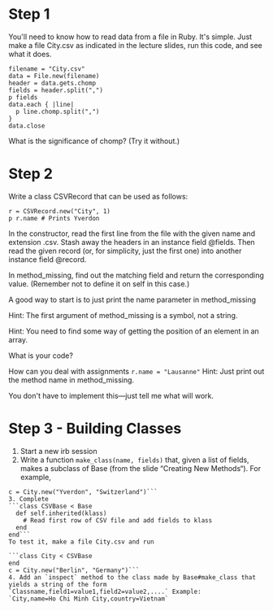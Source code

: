 # Step 1

You'll need to know how to read data from a file in Ruby. It's simple. Just make a file City.csv as indicated in the lecture slides, run this code, and see what it does.
```
filename = "City.csv"
data = File.new(filename)
header = data.gets.chomp
fields = header.split(",")
p fields
data.each { |line| 
  p line.chomp.split(",")
}
data.close
```
What is the significance of chomp? (Try it without.)

# Step 2
Write a class CSVRecord that can be used as follows:
```
r = CSVRecord.new("City", 1)
p r.name # Prints Yverdon
```
In the constructor, read the first line from the file with the given name and extension .csv. Stash away the headers in an instance field @fields. Then read the given record (or, for simplicity, just the first one) into another instance field @record.

In method_missing, find out the matching field and return the corresponding value. (Remember not to define it on self in this case.)

A good way to start is to just print the name parameter in method_missing

Hint: The first argument of method_missing is a symbol, not a string.

Hint: You need to find some way of getting the position of an element in an array.

What is your code?

How can you deal with assignments
``` r.name = "Lausanne" ```
Hint: Just print out the method name in method_missing.

You don't have to implement this—just tell me what will work.


# Step 3 - Building Classes

1. Start a new irb session
2. Write a function `make_class(name, fields)` that, given a list of fields, makes a subclass of Base (from the slide “Creating New Methods“). For example,
```make_class("City", ["name", "country"]) // Makes City class
c = City.new("Yverdon", "Switzerland")```
3. Complete
```class CSVBase < Base
  def self.inherited(klass)
    # Read first row of CSV file and add fields to klass
  end
end```
To test it, make a file City.csv and run

```class City < CSVBase
end
c = City.new("Berlin", "Germany")```
4. Add an `inspect` method to the class made by Base#make_class that yields a string of the form `Classname,field1=value1,field2=value2,....` Example:
`City,name=Ho Chi Minh City,country=Vietnam`


